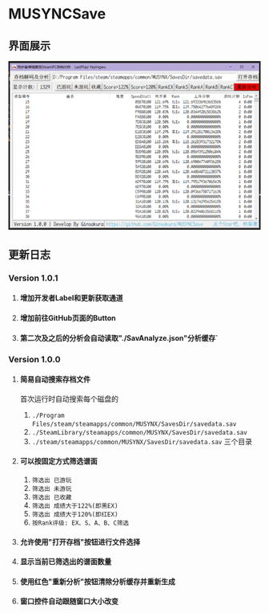 # MUSYNCSave
## 界面展示

![主页面](./ReadmeResources/main1.png "主页面")

## 更新日志
### Version 1.0.1

1. #### 增加开发者Label和更新获取通道

1. #### 增加前往GitHub页面的Button

1. #### 第二次及之后的分析会自动读取"./SavAnalyze.json"分析缓存`

### Version 1.0.0

1. #### 简易自动搜索存档文件
    首次运行时自动搜索每个磁盘的
    1. `./Program Files/steam/steamapps/common/MUSYNX/SavesDir/savedata.sav`
    2. `./SteamLibrary/steamapps/common/MUSYNX/SavesDir/savedata.sav`
    3. `./steam/steamapps/common/MUSYNX/SavesDir/savedata.sav`
    三个目录
2. #### 可以按固定方式筛选谱面
    1. `筛选出 已游玩`
    2. `筛选出 未游玩`
    3. `筛选出 已收藏`
    4. `筛选出 成绩大于122%(即黑EX)`
    5. `筛选出 成绩大于120%(即红EX)`
    6. `按Rank评级: EX、S、A、B、C筛选`
    
3. #### 允许使用"打开存档"按钮进行文件选择

4. #### 显示当前已筛选出的谱面数量

5. #### 使用红色"重新分析"按钮清除分析缓存并重新生成

6. #### 窗口控件自动跟随窗口大小改变
